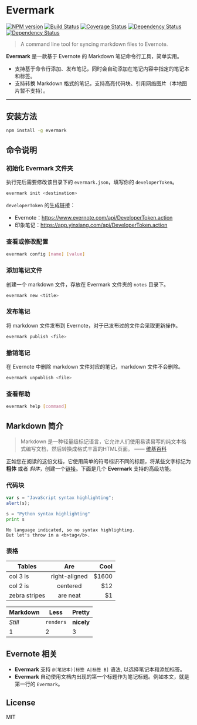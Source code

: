 # Evermark

[![NPM version][npm-image]][npm-url]
[![Build Status][build-image]][build-url]
[![Coverage Status][coverage-image]][coverage-url]
[![Dependency Status][david-image]][david-url]
[![Dependency Status][david-dev-image]][david-dev-url]

[npm-image]: https://img.shields.io/npm/v/evermark.svg?style=flat-square
[npm-url]: https://npmjs.org/package/evermark
[build-image]: https://travis-ci.org/akuma/evermark.svg?branch=master
[build-url]: https://travis-ci.org/akuma/evermark
[coverage-image]: https://coveralls.io/repos/github/akuma/evermark/badge.svg?branch=master
[coverage-url]: https://coveralls.io/github/akuma/evermark?branch=master
[david-image]: https://david-dm.org/akuma/evermark.svg
[david-url]: https://david-dm.org/akuma/evermark
[david-dev-image]: https://david-dm.org/akuma/evermark/dev-status.svg
[david-dev-url]: https://david-dm.org/akuma/evermark#info=devDependencies

> A command line tool for syncing markdown files to Evernote.

**Evermark** 是一款基于 Evernote 的 Markdown 笔记命令行工具，简单实用。

- 支持基于命令行添加、发布笔记，同时会自动添加在笔记内容中指定的笔记本和标签。
- 支持转换 Markdown 格式的笔记，支持高亮代码块、引用网络图片（本地图片暂不支持）。

-------------------

## 安装方法

```bash
npm install -g evermark
```

## 命令说明

### 初始化 Evermark 文件夹

执行完后需要修改该目录下的 `evermark.json`，填写你的 `developerToken`。

```bash
evermark init <destination>
```

`developerToken` 的生成链接：

- Evernote：https://www.evernote.com/api/DeveloperToken.action
- 印象笔记：https://app.yinxiang.com/api/DeveloperToken.action

### 查看或修改配置

```bash
evermark config [name] [value]
```

### 添加笔记文件

创建一个 markdown 文件，存放在 Evermark 文件夹的 `notes` 目录下。

```bash
evermark new <title>
```

### 发布笔记

将 markdown 文件发布到 Evernote，对于已发布过的文件会采取更新操作。

```bash
evermark publish <file>
```

### 撤销笔记

在 Evernote 中删除 markdown 文件对应的笔记，markdown 文件不会删除。

```bash
evermark unpublish <file>
```

### 查看帮助

```bash
evermark help [command]
```

## Markdown 简介

> Markdown 是一种轻量级标记语言，它允许人们使用易读易写的纯文本格式编写文档，然后转换成格式丰富的HTML页面。  —— [维基百科](https://zh.wikipedia.org/wiki/Markdown)

正如您在阅读的这份文档，它使用简单的符号标识不同的标题，将某些文字标记为 **粗体** 或者 *斜体*，创建一个[链接](http://www.example.com)。下面是几个 **Evermark** 支持的高级功能。

### 代码块

```javascript
var s = "JavaScript syntax highlighting";
alert(s);
```

```python
s = "Python syntax highlighting"
print s
```

```
No language indicated, so no syntax highlighting.
But let's throw in a <b>tag</b>.
```

### 表格

| Tables        | Are           | Cool  |
| ------------- |:-------------:| -----:|
| col 3 is      | right-aligned | $1600 |
| col 2 is      | centered      |   $12 |
| zebra stripes | are neat      |    $1 |

Markdown | Less | Pretty
--- | --- | ---
*Still* | `renders` | **nicely**
1 | 2 | 3

## Evernote 相关

- **Evermark** 支持 `@(笔记本)[标签 A|标签 B]` 语法, 以选择笔记本和添加标签。
- **Evermark** 自动使用文档内出现的第一个标题作为笔记标题。例如本文，就是第一行的 `Evermark`。

## License

MIT
